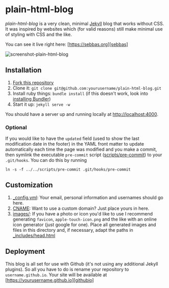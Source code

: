 # plain-html-blog
*plain-html-blog* is a very clean, minimal [Jekyll][jekyll] blog that works without CSS. It was inspired by websites which (for valid reasons) still make minimal use of styling with CSS and the like.

You can see it live right here: [https://sebbas.org][sebbas]

![screenshot-plain-html-blog][screenshot]

## Installation

1. [Fork this repository][fork]
2. Clone it: `git clone git@github.com:yourusername/plain-html-blog.git`
3. Install ruby things: `bundle install` (if this doesn't work, look into [installing Bundler][bundler])
4. Start it up: `jekyll serve -w`

You should have a server up and running locally at <http://localhost:4000>.

### Optional

If you would like to have the `updated` field (used to show the last modification date in the footer) in the YAML front matter to update automatically each time the page was modified and you make a commit, then symlink the executable `pre-commit` script ([scripts/pre-commit][precommit]) to your `.git/hooks`. You can do this by running

`ln -s -f ../../scripts/pre-commit .git/hooks/pre-commit`

## Customization

1. [_config.yml][config]: Your email, personal information and usernames should go here.
2. [CNAME][cname]: Want to use a custom domain? Just place yours in here.
3. [images/][images]: If you have a photo or icon you'd like to use I recommend generating `favicon`, `apple-touch-icon.png` and the like with an online icon generator (just google for one). Place all generated images and files in this directory and, if necessary, adapt the paths in [_includes/head.html][head]

## Deployment

This blog is all set for use with Github (it's not using any additional Jekyll plugins). So all you have to do is rename your repository to `username.github.io`. Your site will be available at [https://yourusername.github.io][githubio]

[sebbas]: https://sebbas.org
[jekyll]: https://jekyllrb.com
[screenshot]: https://dl.dropboxusercontent.com/s/jbb5nfdas6h400b/screenshot_plain_html_blog.png
[stallman]:   https://stallman.org
[graham]: http://www.paulgraham.com/index.html
[motherfuckingwebsite]: https://motherfuckingwebsite.com
[source-code-blog]: https://github.com/sebbas/plain-html-blog
[fork]: https://github.com/sebbas/plain-html-blog/fork
[bundler]: https://bundler.io
[precommit]: https://github.com/sebbas/plain-html-blog/blob/master/scripts/hooks_config.yml
[config]: https://github.com/sebbas/plain-html-blog/blob/master/_config.yml
[cname]: https://github.com/sebbas/plain-html-blog/blob/master/CNAME
[images]: https://github.com/sebbas/plain-html-blog/tree/master/images
[head]: https://github.com/sebbas/plain-html-blog/blob/master/_includes/head.html
[githubio]: https://username.github.io
